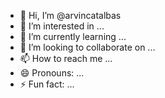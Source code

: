 - 👋 Hi, I’m @arvincatalbas
- 👀 I’m interested in ...
- 🌱 I’m currently learning ...
- 💞️ I’m looking to collaborate on ...
- 📫 How to reach me ...
- 😄 Pronouns: ...
- ⚡ Fun fact: ...

<!---
arvincatalbas/arvincatalbas is a ✨ special ✨ repository because its `README.md` (this file) appears on your GitHub profile.
You can click the Preview link to take a look at your changes.
--->
